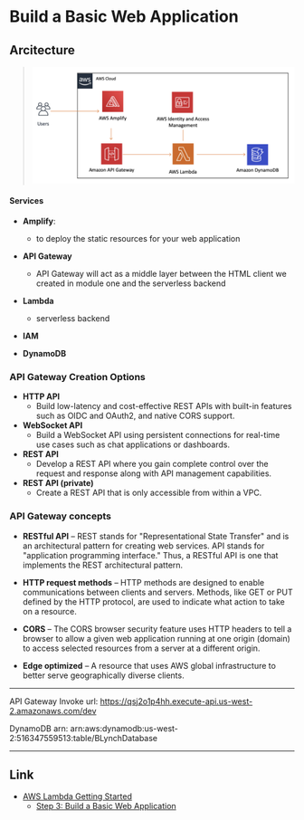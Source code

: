 # Build a Basic Web Application

## Arcitecture

> ![image-20230503202013786](assets/image-20230503202013786.png)
>
#### Services

- **Amplify**: 
  - to deploy the static resources for your web application

- **API Gateway**
  - API Gateway will act as a middle layer between the HTML client we created in module one and the serverless backend

- **Lambda**
  - serverless backend

- **IAM**
- **DynamoDB**



### API Gateway Creation Options

- **HTTP API**
  - Build low-latency and cost-effective REST APIs with built-in features such as OIDC and OAuth2, and native CORS support.
- **WebSocket API**
  - Build a WebSocket API using persistent connections for real-time use cases such as chat applications or dashboards.
- **REST API**
  - Develop a REST API where you gain complete control over the request and response along with API management capabilities.
- **REST API (private)**
  - Create a REST API that is only accessible from within a VPC.

### API Gateway concepts

- **RESTful API** – REST stands for "Representational State Transfer" and is an architectural pattern for creating web services. API stands for "application programming interface." Thus, a RESTful API is one that implements the REST architectural pattern.

- **HTTP request methods** – HTTP methods are designed to enable communications between clients and servers. Methods, like GET or PUT defined by the HTTP protocol, are used to indicate what action to take on a resource.

- **CORS** – The CORS browser security feature uses HTTP headers to tell a browser to allow a given web application running at one origin (domain) to access selected resources from a server at a different origin.

- **Edge optimized** – A resource that uses AWS global infrastructure to better serve geographically diverse clients.



---



API Gateway Invoke url: https://qsj2o1p4hh.execute-api.us-west-2.amazonaws.com/dev

DynamoDB arn: arn:aws:dynamodb:us-west-2:516347559513:table/BLynchDatabase

---

## Link

- [AWS Lambda Getting Started](https://aws.amazon.com/lambda/getting-started/)
  - [Step 3: Build a Basic Web Application](https://aws.amazon.com/lambda/getting-started/)